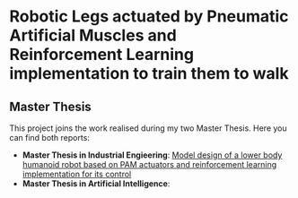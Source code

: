 # Robotic Legs actuated by Pneumatic Artificial Muscles and Reinforcement Learning implementation to train them to walk

## Master Thesis
This project joins the work realised during my two Master Thesis. Here you can find both reports:
* **Master Thesis in Industrial Engieering**: [Model design of a lower body humanoid robot based on PAM actuators and reinforcement learning implementation for its control](https://oa.upm.es/65525/1/TFM_EDUARDO_REYERO_IBANEZ.pdf)
* **Master Thesis in Artificial Intelligence**: 
